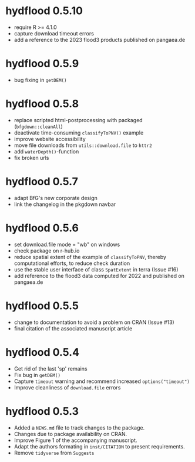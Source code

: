 # hydflood 0.5.10

* require R >= 4.1.0
* capture download timeout errors
* add a reference to the 2023 flood3 products published on pangaea.de

# hydflood 0.5.9

* bug fixing in `getDEM()`

# hydflood 0.5.8

* replace scripted html-postprocessing with packaged (`bfgdown::cleanAll`)
* deactivate time-consuming `classifyToPNV()` example
* improve website accessibility
* move file downloads from `utils::download.file` to `httr2`
* add `waterDepth()`-function
* fix broken urls

# hydflood 0.5.7

* adapt BfG's new corporate design
* link the changelog in the pkgdown navbar

# hydflood 0.5.6

* set download.file mode = "wb" on windows
* check package on r-hub.io
* reduce spatial extent of the example of `classifyToPNV`, thereby computational efforts, to reduce check duration
* use the stable user interface of class `SpatExtent` in terra (Issue #16)
* add reference to the flood3 data computed for 2022 and published on pangaea.de

# hydflood 0.5.5

* change to documentation to avoid a problem on CRAN (Issue #13)
* final citation of the associated manuscript article

# hydflood 0.5.4

* Get rid of the last 'sp' remains
* Fix bug in `getDEM()`
* Capture `timeout` warning and recommend increased `options("timeout")`
* Improve cleanliness of `download.file` errors

# hydflood 0.5.3

* Added a `NEWS.md` file to track changes to the package.
* Changes due to package availability on CRAN.
* Improve Figure 1 of the accompanying manuscript.
* Adapt the authors formating in `inst/CITATION` to present requirements.
* Remove `tidyverse` from `Suggests`
